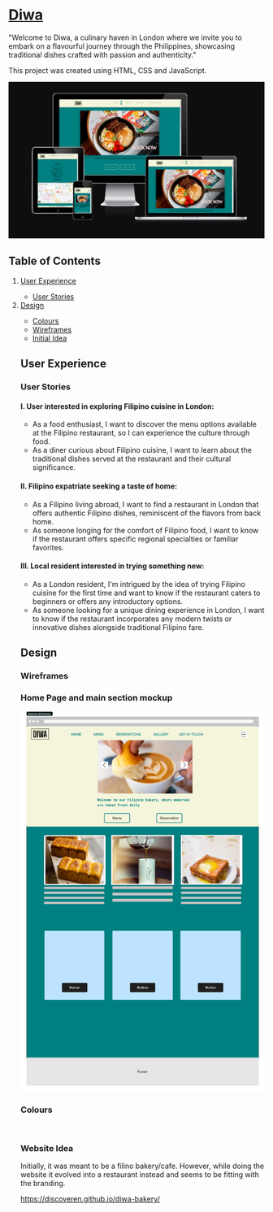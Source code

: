 # [Diwa](https://discoveren.github.io/diwa-bakery/)

"Welcome to Diwa, a culinary haven in London where we invite you to embark on a flavourful journey through the Philippines, showcasing traditional dishes crafted with passion and authenticity."

This project was created using HTML, CSS and JavaScript.

![Diwa - different devices view](./doc/responsiveness.png)


## Table of Contents
<ol>
<li><a href="#user-experience">User Experience</a></li>
    <ul>
    <li><a href="#user-stories">User Stories</a></li>
    </ul>
<li><a href="#design">Design</a></li>
<ul>
<li><a href="#colours">Colours</a></li>
<li><a href="#wireframes">Wireframes</a></li>
<li><a href="#Website Idea">Initial Idea</a></li>
</ul>

## User Experience

### User Stories

#### I. User interested in exploring Filipino cuisine in London:

<ul>
<li>As a food enthusiast, I want to discover the menu options available at the Filipino restaurant, so I can experience the culture through food.</li>
<li>As a diner curious about Filipino cuisine, I want to learn about the traditional dishes served at the restaurant and their cultural significance.</li>
</ul>

#### II. Filipino expatriate seeking a taste of home:

<ul>
<li>As a Filipino living abroad, I want to find a restaurant in London that offers authentic Filipino dishes, reminiscent of the flavors from back home.</li>
<li>As someone longing for the comfort of Filipino food, I want to know if the restaurant offers specific regional specialties or familiar favorites.</li>
</ul>

#### III. Local resident interested in trying something new:

<ul>
<li>As a London resident, I'm intrigued by the idea of trying Filipino cuisine for the first time and want to know if the restaurant caters to beginners or offers any introductory options.</li>
<li>As someone looking for a unique dining experience in London, I want to know if the restaurant incorporates any modern twists or innovative dishes alongside traditional Filipino fare.</li>
</ul>

## Design

### Wireframes


### Home Page and main section mockup
<img src="./doc/diwa-wireframe.png" style="width:798px;"/>


### Colours

<img src="" style="width:798px;"/>

### Website Idea

<p>Initially, it was meant to be a filino bakery/cafe. However, while doing the website it evolved into a restaurant instead and seems to be fitting with the branding.</p>






https://discoveren.github.io/diwa-bakery/
